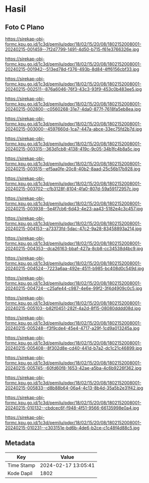 # Hasil

## Foto C Plano

https://sirekap-obj-formc.kpu.go.id/1c3d/pemilu/pdpr/18/02/15/20/08/1802152008001-20240215-001459--7f2d7799-1491-4d50-b715-f61e3766326e.jpg

https://sirekap-obj-formc.kpu.go.id/1c3d/pemilu/pdpr/18/02/15/20/08/1802152008001-20240215-001942--513ed78d-f376-493b-8d84-4ff6156cbf33.jpg

https://sirekap-obj-formc.kpu.go.id/1c3d/pemilu/pdpr/18/02/15/20/08/1802152008001-20240215-002511--876a6046-76f3-43c3-93f9-453c0b483ee5.jpg

https://sirekap-obj-formc.kpu.go.id/1c3d/pemilu/pdpr/18/02/15/20/08/1802152008001-20240215-002800--c0560268-31e7-4da0-877f-7618fa5eb8ea.jpg

https://sirekap-obj-formc.kpu.go.id/1c3d/pemilu/pdpr/18/02/15/20/08/1802152008001-20240215-003000--4597660d-1ca7-447a-abce-33ec75fd2b7d.jpg

https://sirekap-obj-formc.kpu.go.id/1c3d/pemilu/pdpr/18/02/15/20/08/1802152008001-20240215-003315--363d1cb8-4138-419c-9c05-34b1fc4b8a5c.jpg

https://sirekap-obj-formc.kpu.go.id/1c3d/pemilu/pdpr/18/02/15/20/08/1802152008001-20240215-003515--ef5aa0fe-20c8-40b2-8aad-25c56b17b928.jpg

https://sirekap-obj-formc.kpu.go.id/1c3d/pemilu/pdpr/18/02/15/20/08/1802152008001-20240215-003702--cfb3128f-8104-4fa0-807d-59a59172957c.jpg

https://sirekap-obj-formc.kpu.go.id/1c3d/pemilu/pdpr/18/02/15/20/08/1802152008001-20240215-003938--5e4f7cb6-6d43-4e23-aa43-5182e4c3c457.jpg

https://sirekap-obj-formc.kpu.go.id/1c3d/pemilu/pdpr/18/02/15/20/08/1802152008001-20240215-004153--a73373fd-5dac-47c2-9a28-83458893a214.jpg

https://sirekap-obj-formc.kpu.go.id/1c3d/pemilu/pdpr/18/02/15/20/08/1802152008001-20240215-004353--dca26163-bbaf-427a-8cb8-cc34538d4bc9.jpg

https://sirekap-obj-formc.kpu.go.id/1c3d/pemilu/pdpr/18/02/15/20/08/1802152008001-20240215-004524--7223a6aa-492e-4511-b985-bc408d0c549d.jpg

https://sirekap-obj-formc.kpu.go.id/1c3d/pemilu/pdpr/18/02/15/20/08/1802152008001-20240215-004724--c25afe44-c987-4e6e-99f2-3f4d4909c0c5.jpg

https://sirekap-obj-formc.kpu.go.id/1c3d/pemilu/pdpr/18/02/15/20/08/1802152008001-20240215-005103--b82f0451-282f-4a2d-8f15-08080dddd08d.jpg

https://sirekap-obj-formc.kpu.go.id/1c3d/pemilu/pdpr/18/02/15/20/08/1802152008001-20240215-005248--f3f9cde4-45e4-4717-a29f-1cd9a013245a.jpg

https://sirekap-obj-formc.kpu.go.id/1c3d/pemilu/pdpr/18/02/15/20/08/1802152008001-20240215-005408--8f302d8e-cd40-441d-b7a2-dc1c21c46899.jpg

https://sirekap-obj-formc.kpu.go.id/1c3d/pemilu/pdpr/18/02/15/20/08/1802152008001-20240215-005745--60fd60f8-1653-42ae-a5ba-4c6b9226f362.jpg

https://sirekap-obj-formc.kpu.go.id/1c3d/pemilu/pdpr/18/02/15/20/08/1802152008001-20240215-005833--d8b88b64-06a4-4c13-8b4d-35a5b2e31f42.jpg

https://sirekap-obj-formc.kpu.go.id/1c3d/pemilu/pdpr/18/02/15/20/08/1802152008001-20240215-010132--cbdcec6f-f948-4f51-9566-66135998e0a4.jpg

https://sirekap-obj-formc.kpu.go.id/1c3d/pemilu/pdpr/18/02/15/20/08/1802152008001-20240215-010231--c303151e-bd6b-4de6-b2ce-c1c48f4d88c5.jpg


## Metadata

| Key        | Value               |
| ---------- | ------------------- |
| Time Stamp | 2024-02-17 13:05:41 |
| Kode Dapil | 1802                |



